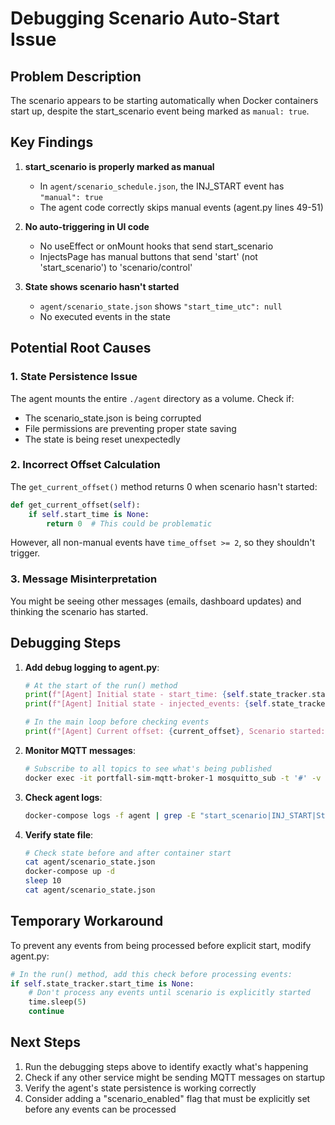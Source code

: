 # Debugging Scenario Auto-Start Issue

## Problem Description
The scenario appears to be starting automatically when Docker containers start up, despite the start_scenario event being marked as `manual: true`.

## Key Findings

1. **start_scenario is properly marked as manual**
   - In `agent/scenario_schedule.json`, the INJ_START event has `"manual": true`
   - The agent code correctly skips manual events (agent.py lines 49-51)

2. **No auto-triggering in UI code**
   - No useEffect or onMount hooks that send start_scenario
   - InjectsPage has manual buttons that send 'start' (not 'start_scenario') to 'scenario/control'

3. **State shows scenario hasn't started**
   - `agent/scenario_state.json` shows `"start_time_utc": null`
   - No executed events in the state

## Potential Root Causes

### 1. State Persistence Issue
The agent mounts the entire `./agent` directory as a volume. Check if:
- The scenario_state.json is being corrupted
- File permissions are preventing proper state saving
- The state is being reset unexpectedly

### 2. Incorrect Offset Calculation
The `get_current_offset()` method returns 0 when scenario hasn't started:
```python
def get_current_offset(self):
    if self.start_time is None:
        return 0  # This could be problematic
```

However, all non-manual events have `time_offset >= 2`, so they shouldn't trigger.

### 3. Message Misinterpretation
You might be seeing other messages (emails, dashboard updates) and thinking the scenario has started.

## Debugging Steps

1. **Add debug logging to agent.py**:
   ```python
   # At the start of the run() method
   print(f"[Agent] Initial state - start_time: {self.state_tracker.start_time}")
   print(f"[Agent] Initial state - injected_events: {self.state_tracker.injected_events}")
   
   # In the main loop before checking events
   print(f"[Agent] Current offset: {current_offset}, Scenario started: {self.state_tracker.start_time is not None}")
   ```

2. **Monitor MQTT messages**:
   ```bash
   # Subscribe to all topics to see what's being published
   docker exec -it portfall-sim-mqtt-broker-1 mosquitto_sub -t '#' -v
   ```

3. **Check agent logs**:
   ```bash
   docker-compose logs -f agent | grep -E "start_scenario|INJ_START|Starting scenario"
   ```

4. **Verify state file**:
   ```bash
   # Check state before and after container start
   cat agent/scenario_state.json
   docker-compose up -d
   sleep 10
   cat agent/scenario_state.json
   ```

## Temporary Workaround

To prevent any events from being processed before explicit start, modify agent.py:

```python
# In the run() method, add this check before processing events:
if self.state_tracker.start_time is None:
    # Don't process any events until scenario is explicitly started
    time.sleep(5)
    continue
```

## Next Steps

1. Run the debugging steps above to identify exactly what's happening
2. Check if any other service might be sending MQTT messages on startup
3. Verify the agent's state persistence is working correctly
4. Consider adding a "scenario_enabled" flag that must be explicitly set before any events can be processed